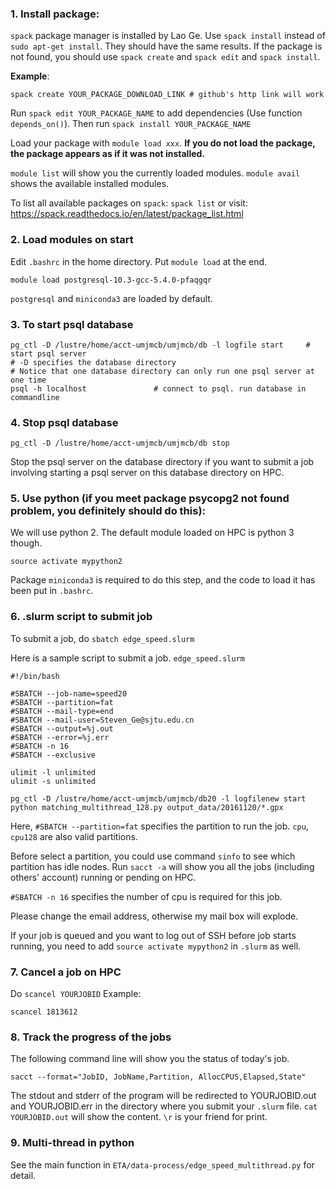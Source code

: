 ### 1. Install package:

`spack` package manager is installed by Lao Ge. Use `spack install` instead of `sudo apt-get install`. They should have the same results. If the package is not found, you should use `spack create` and `spack edit` and `spack install`. 

**Example**:

```
spack create YOUR_PACKAGE_DOWNLOAD_LINK # github's http link will work
```
Run `spack edit YOUR_PACKAGE_NAME` to add dependencies (Use function `depends_on()`).
Then run `spack install YOUR_PACKAGE_NAME`

Load your package with `module load xxx`. **If you do not load the package, the package appears as if it was not installed.** 

`module list` will show you the currently loaded modules. `module avail` shows the available installed modules.

To list all available packages on `spack`: `spack list` or visit:
https://spack.readthedocs.io/en/latest/package_list.html

### 2. Load modules on start
Edit `.bashrc` in the home directory. Put `module load` at the end.
```
module load postgresql-10.3-gcc-5.4.0-pfaqgqr
```

`postgresql` and `miniconda3` are loaded by default.

### 3. To start psql database

```
pg_ctl -D /lustre/home/acct-umjmcb/umjmcb/db -l logfile start     # start psql server 
# -D specifies the database directory
# Notice that one database directory can only run one psql server at one time
psql -h localhost				# connect to psql. run database in commandline
```

### 4. Stop psql database
```
pg_ctl -D /lustre/home/acct-umjmcb/umjmcb/db stop
```
Stop the psql server on the database directory if you want to submit a job involving starting a psql server on this database directory on HPC.

### 5.  Use python (if you meet package psycopg2 not found problem, you definitely should do this):
We will use python 2. The default module loaded on HPC is python 3 though.
```
source activate mypython2
```
Package `miniconda3` is required to do this step, and the code to load it has been put in `.bashrc`.

### 6. .slurm script to submit job
To submit a job, do `sbatch edge_speed.slurm`

Here is a sample script to submit a job.
`edge_speed.slurm`

```
#!/bin/bash

#SBATCH --job-name=speed20
#SBATCH --partition=fat
#SBATCH --mail-type=end
#SBATCH --mail-user=Steven_Ge@sjtu.edu.cn
#SBATCH --output=%j.out
#SBATCH --error=%j.err
#SBATCH -n 16
#SBATCH --exclusive

ulimit -l unlimited
ulimit -s unlimited

pg_ctl -D /lustre/home/acct-umjmcb/umjmcb/db20 -l logfilenew start
python matching_multithread_128.py output_data/20161120/*.gpx
```

Here, `#SBATCH --partition=fat` specifies the partition to run the job. `cpu`, `cpu128` are also valid partitions.

Before select a partition, you could use command `sinfo` to see which partition has idle nodes.
Run `sacct -a` will show you all the jobs (including others' account) running or pending on HPC.

`#SBATCH -n 16` specifies the number of cpu is required for this job.

Please change the email address, otherwise my mail box will explode.

If your job is queued and you want to log out of SSH before job starts running, you need to add `source activate mypython2` in `.slurm` as well.

### 7. Cancel a job on HPC
Do `scancel YOURJOBID`
Example:
```
scancel 1813612
```

### 8. Track the progress of the jobs
The following command line will show you the status of today's job.
```
sacct --format="JobID, JobName,Partition, AllocCPUS,Elapsed,State"
```

The stdout and stderr of the program will be redirected to YOURJOBID.out and YOURJOBID.err in the directory where you submit your `.slurm` file. `cat YOURJOBID.out` will show the content. `\r` is your friend for print.

### 9. Multi-thread in python
See the main function in `ETA/data-process/edge_speed_multithread.py` for detail.

